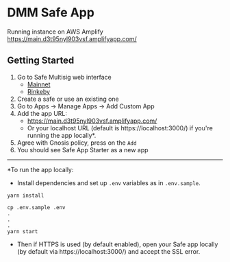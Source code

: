 # DMM Safe App

Running instance on AWS Amplify https://main.d3t95nyl903vsf.amplifyapp.com/

## Getting Started

1. Go to Safe Multisig web interface
   - [Mainnet](https://gnosis-safe.io/app)
   - [Rinkeby](https://rinkeby.gnosis-safe.io/app)
2. Create a safe or use an existing one
3. Go to Apps -> Manage Apps -> Add Custom App
4. Add the app URL:
   - https://main.d3t95nyl903vsf.amplifyapp.com/
   - Or your localhost URL (default is https://localhost:3000/) if you're running the app locally\*.
5. Agree with Gnosis policy, press on the `Add`
6. You should see Safe App Starter as a new app

---

\*To run the app locally:

- Install dependencies and set up `.env` variables as in `.env.sample`.

```
yarn install

cp .env.sample .env
.
.
.
yarn start
```

- Then if HTTPS is used (by default enabled), open your Safe app locally (by default via https://localhost:3000/) and accept the SSL error.
